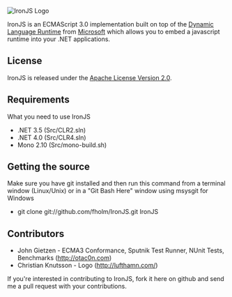 ![IronJS Logo](http://ironjs.files.wordpress.com/2011/03/logo-big.png)

IronJS is an ECMAScript 3.0 implementation built on top of the [Dynamic Language Runtime](http://dlr.codeplex.com/) from [Microsoft](http://www.microsoft.com/) which allows you to embed a javascript runtime into your .NET applications. 

## License

IronJS is released under the [Apache License Version 2.0](http://www.apache.org/licenses/LICENSE-2.0).

## Requirements

What you need to use IronJS

* .NET 3.5 (Src/CLR2.sln)
* .NET 4.0 (Src/CLR4.sln)
* Mono 2.10 (Src/mono-build.sh)

## Getting the source

Make sure you have git installed and then run this command from a terminal window (Linux/Unix) or in a "Git Bash Here" window using msysgit for Windows

* git clone git://github.com/fholm/IronJS.git IronJS

## Contributors

* John Gietzen - ECMA3 Conformance, Sputnik Test Runner, NUnit Tests, Benchmarks (http://otac0n.com)
* Christian Knutsson - Logo (http://lufthamn.com/)

If you're interested in contributing to IronJS, fork it here on github and send me a pull request with your contributions.